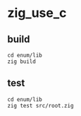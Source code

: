 # zig_use_c

## build

```
cd enum/lib
zig build
```

## test

```
cd enum/lib
zig test src/root.zig
```
